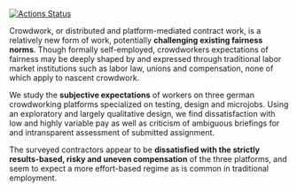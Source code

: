 <!--repo is private, doesn't work on amazonws, see issue: https://github.com/maxheld83/ghactions/issues/47-->
[![Actions Status](https://wdp9fww0r9.execute-api.us-west-2.amazonaws.com/production/badge/soztag/crowd)](https://github.com/soztag/crowd/actions)

Crowdwork, or distributed and platform-mediated contract work, is a relatively new form of work, potentially **challenging existing fairness norms**.
Though formally self-employed, crowdworkers expectations of fairness may be deeply shaped by and expressed through traditional labor market institutions such as labor law, unions and compensation, none of which apply to nascent crowdwork.

We study the **subjective expectations** of workers on three german crowdworking platforms specialized on testing, design and microjobs.
Using an exploratory and largely qualitative design, we find dissatisfaction with low and highly variable pay as well as criticism of ambiguous briefings for and intransparent assessment of submitted assignment.

The surveyed contractors appear to be **dissatisfied with the strictly results-based, risky and uneven compensation** of the three platforms, and seem to expect a more effort-based regime as is common in traditional employment.
